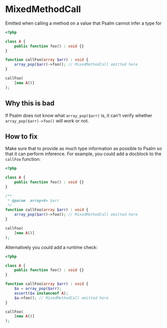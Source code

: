 # MixedMethodCall

Emitted when calling a method on a value that Psalm cannot infer a type for

```php
<?php

class A {
    public function foo() : void {}
}

function callFoo(array $arr) : void {
    array_pop($arr)->foo(); // MixedMethodCall emitted here
}

callFoo(
    [new A()]
);
```

## Why this is bad

If Psalm does not know what `array_pop($arr)` is, it can't verify whether `array_pop($arr)->foo()` will work or not.

## How to fix

Make sure that to provide as much type information as possible to Psalm so that it can perform inference. For example, you could add a docblock to the `callFoo` function:

```php
<?php

class A {
    public function foo() : void {}
}

/**
 * @param  array<A> $arr
 */
function callFoo(array $arr) : void {
    array_pop($arr)->foo(); // MixedMethodCall emitted here
}

callFoo(
    [new A()]
);
```

Alternatively you could add a runtime check:

```php
<?php

class A {
    public function foo() : void {}
}

function callFoo(array $arr) : void {
    $a = array_pop($arr);
    assert($a instanceof A);
    $a->foo(); // MixedMethodCall emitted here
}

callFoo(
    [new A()]
);
```
